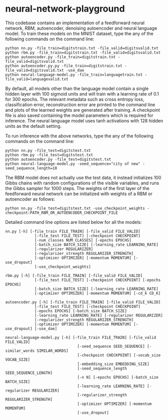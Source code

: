 # neural-network-playground

This codebase contains an implementation of a feedforward neural network, RBM, autoencoder, denoising autoencoder and neural language model. To train these models on the MNIST dataset, type the any of the following commands on the command line:

```
python nn.py -file_train=digitstrain.txt -file_valid=digitsvalid.txt
python rbm.py -file_train=digitstrain.txt -file_valid=digitsvalid.txt
python autoencoder.py -file_train=digitstrain.txt -file_valid=digitsvalid.txt
python autoencoder.py.py -file_train=digitstrain.txt -file_valid=digitsvalid.txt -use_dae
python neural-language-model.py -file_train=languagetrain.txt -file_valid=languagevalid.txt
```

By default, all models other than the language model contain a single hidden layer with 100 sigmoid units and will train with a learning rate of 0.1 for 300 epochs. The relevant metadata such as cross entropy loss, classification error, reconstruction error are printed to the command line and plots of the learned weights are generated after training. A checkpoint file is also saved containing the model parameters which is required for inference. The neural language model uses tanh activations
with 128 hidden units as the default setting.

To run inference with the above networks, type the any of the following commands on the command line:

```
python nn.py -file_test=digitstest.txt
python rbm.py -file_test=digitstest.txt
python autoencoder.py -file_test=digitstest.txt
python neural-language-model.py -seed_sequence="city of new" -seed_sequence_length=10
```

The RBM model does not actually use the test data, it instead initializes 100 Gibbs chains with random configurations of the visible variables, and runs the Gibbs sampler for 1000 steps. The weights of the first layer of the feedforward neural network can be initialized with weights of a RBM or autoencoder as follows:

```
python nn.py -file_test=digitstest.txt -use_checkpoint_weights -checkpoint:PATH_RBM_OR_AUTOENCODER_CHECKPOINT_FILE
```

Detailed command line options are listed below for all the models:

```
nn.py [-h] [-file_train FILE_TRAIN] [-file_valid FILE_VALID]
             [-file_test FILE_TEST] [-checkpoint CHECKPOINT]
             [-num_classes NUM_CLASSES] [-epochs EPOCHS]
             [-batch_size BATCH_SIZE] [-learning_rate LEARNING_RATE]
             [-regularizer REGULARIZER]
             [-regularizer_strength REGULARIZER_STRENGTH]
             [-optimizer OPTIMIZER] [-momentum MOMENTUM] [-use_dropout]
             [-use_checkpoint_weights]

rbm.py [-h] [-file_train FILE_TRAIN] [-file_valid FILE_VALID]
             [-file_test FILE_TEST] [-checkpoint CHECKPOINT] [-epochs EPOCHS]
             [-batch_size BATCH_SIZE] [-learning_rate LEARNING_RATE]
             [-optimizer OPTIMIZER] [-momentum MOMENTUM] [-cd_k CD_K]

autoencoder.py [-h] [-file_train FILE_TRAIN] [-file_valid FILE_VALID]
             [-file_test FILE_TEST] [-checkpoint CHECKPOINT]
             [-epochs EPOCHS] [-batch_size BATCH_SIZE]
             [-learning_rate LEARNING_RATE] [-regularizer REGULARIZER]
             [-regularizer_strength REGULARIZER_STRENGTH]
             [-optimizer OPTIMIZER] [-momentum MOMENTUM] [-use_dropout] [-use_dae]

neural-language-model.py [-h] [-file_train FILE_TRAIN] [-file_valid FILE_VALID]
                                [-seed_sequence SEED_SEQUENCE] [-similar_words SIMILAR_WORDS]
                                [-checkpoint CHECKPOINT] [-vocab_size VOCAB_SIZE]
                                [-embedding_size EMBEDDING_SIZE]
                                [-seed_sequence_length SEED_SEQUENCE_LENGTH]
                                [-n N] [-epochs EPOCHS] [-batch_size BATCH_SIZE]
                                [-learning_rate LEARNING_RATE] [-regularizer REGULARIZER]
                                [-regularizer_strength REGULARIZER_STRENGTH]
                                [-optimizer OPTIMIZER] [-momentum MOMENTUM]
                                [-use_dropout]
```
